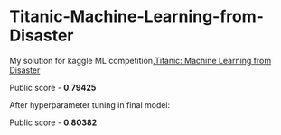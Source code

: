 # Titanic-Machine-Learning-from-Disaster
My solution for kaggle ML competition,[Titanic: Machine Learning from Disaster](https://www.kaggle.com/c/titanic) 

Public score - **0.79425**

After hyperparameter tuning in final model:

Public score - **0.80382**

